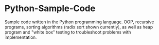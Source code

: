 # Python-Sample-Code

Sample code written in the Python programming language. OOP, recursive programs, sorting algorithms (radix sort shown currently), as well as heap program and "white box" testing to troubleshoot problems with implementation.

